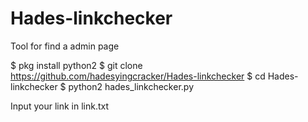 # Hades-linkchecker
Tool for find a admin page

$ pkg install python2
$ git clone 
https://github.com/hadesyingcracker/Hades-linkchecker
$ cd Hades-linkchecker
$ python2 hades_linkchecker.py


Input your link in link.txt
